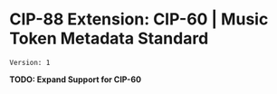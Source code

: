 # CIP-88 Extension: CIP-60 | Music Token Metadata Standard

`Version: 1`

**TODO: Expand Support for CIP-60**